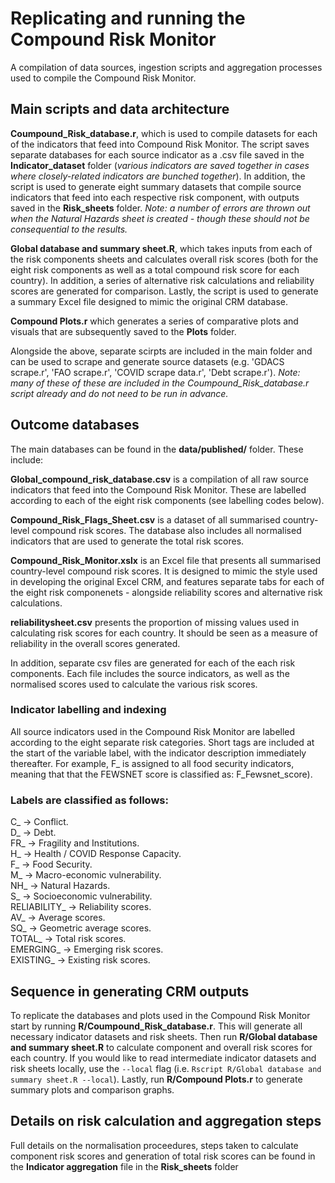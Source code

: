 # Replicating and running the Compound Risk Monitor

A compilation of data sources, ingestion scripts and aggregation processes used to compile the Compound Risk Monitor.

## Main scripts and data architecture

**Coumpound_Risk_database.r**, which is used to compile datasets for each of the indicators that feed into Compound Risk Monitor. The script saves separate databases for each source indicator as a .csv file saved in the **Indicator_dataset** folder (*various indicators are saved together in cases where closely-related indicators are bunched together*). In addition, the script is used to generate eight summary datasets that compile source indicators that feed into each respective risk component, with outputs saved in the **Risk_sheets** folder. *Note: a number of errors are thrown out when the Natural Hazards sheet is created - though these should not be consequential to the results.*

**Global database and summary sheet.R**, which takes inputs from each of the risk components sheets and calculates overall risk scores (both for the eight risk components as well as a total compound risk score for each country). In addition, a series of alternative risk calculations and reliability scores are generated for comparison. Lastly, the script is used to generate a summary Excel file designed to mimic the original CRM database.

**Compound Plots.r** which generates a series of comparative plots and visuals that are subsequently saved to the **Plots** folder.

Alongside the above, separate scirpts are included in the main folder and can be used to scrape and generate source datasets (e.g. 'GDACS scrape.r', 'FAO scrape.r', 'COVID scrape data.r', 'Debt scrape.r'). *Note: many of these of these are included in the Coumpound_Risk_database.r script already and do not need to be run in advance.*


## Outcome databases

The main databases can be found in the **data/published/** folder. These include:

**Global_compound_risk_database.csv** is a compilation of all raw source indicators that feed into the Compound Risk Monitor. These are labelled according to each of the eight risk components (see labelling codes below). 

**Compound_Risk_Flags_Sheet.csv** is a dataset of all summarised country-level compound risk scores. The database also includes all normalised indicators that are used to generate the total risk scores.

**Compound_Risk_Monitor.xslx** is an Excel file that presents all summarised country-level compound risk scores. It is designed to mimic the style used in developing the original Excel CRM, and features separate tabs for each of the eight risk componenets - alongside reliability scores and alternative risk calculations.

**reliabilitysheet.csv** presents the proportion of missing values used in calculating risk scores for each country. It should be seen as a measure of reliability in the overall scores generated.

In addition, separate csv files are generated for each of the each risk components. Each file includes the source indicators, as well as the normalised scores used to calculate the various risk scores.

### Indicator labelling and indexing

All source indicators used in the Compound Risk Monitor are labelled according to the eight separate risk categories. Short tags are included at the start of the variable label, with the indicator description immediately thereafter. For example, F_ is assigned to all food security indicators, meaning that that the FEWSNET score is classified as: F_Fewsnet_score). 

### Labels are classified as follows:

C_ -> Conflict.  
D_ ->  Debt.  
FR_ -> Fragility and Institutions.  
H_ -> Health / COVID Response Capacity.  
F_ -> Food Security.  
M_ -> Macro-economic vulnerability.  
NH_ -> Natural Hazards.  
S_ -> Socioeconomic vulnerability.  
RELIABILITY_ -> Reliability scores.  
AV_ -> Average scores.  
SQ_ -> Geometric average scores.  
TOTAL_ -> Total risk scores.  
EMERGING_ -> Emerging risk scores.  
EXISTING_ -> Existing risk scores.  

## Sequence in generating CRM outputs

To replicate the databases and plots used in the Compound Risk Monitor start by running **R/Coumpound_Risk_database.r**. This will generate all necessary indicator datasets and risk sheets. Then run **R/Global database and summary sheet.R** to calculate component and overall risk scores for each country. If you would like to read intermediate indicator datasets and risk sheets locally, use the `--local` flag (i.e. `Rscript R/Global database and summary sheet.R --local`). Lastly, run **R/Compound Plots.r** to generate summary plots and comparison graphs.

## Details on risk calculation and aggregation steps

Full details on the normalisation proceedures, steps taken to calculate component risk scores and generation of total risk scores can be found in the **Indicator aggregation** file in the **Risk_sheets** folder

